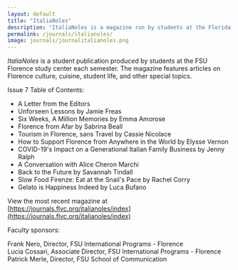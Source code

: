 ```yaml
---
layout: default
title: "ItaliaNoles"
description: "ItaliaNoles is a magazine run by students at the Florida State University Florence study center."
permalink: /journals/italianoles/
image: journals/journalitalianoles.png
---
```


*ItaliaNoles* is a student publication produced by students at the FSU Florence study center each semester. The magazine features articles on Florence culture, cuisine, student life, and other special topics.

Issue 7 Table of Contents:
- A Letter from the Editors
- Unforseen Lessons by Jamie Freas
- Six Weeks, A Million Memories by Emma Amorose
- Florence from Afar by Sabrina Beall
- Tourism in Florence, sans Travel by Cassie Nicolace
- How to Support Florence from Anywhere in the World by Elysse Vernon
- COVID-19's Impact on a Generational Italian Family Business by Jenny Ralph
- A Conversation with Alice Cheron Marchi
- Back to the Future by Savannah Tindall
- Slow Food Firenze: Eat at the Snail's Pace by Rachel Corry
- Gelato is Happiness Indeed by Luca Bufano

View the most recent magazine at [https://journals.flvc.org/italianoles/index](https://journals.flvc.org/italianoles/index)

Faculty sponsors:

Frank Nero, Director, FSU International Programs - Florence <br />
Lucia Cossari, Associate Director, FSU International Programs - Florence <br />
Patrick Merle, Director, FSU School of Communication
